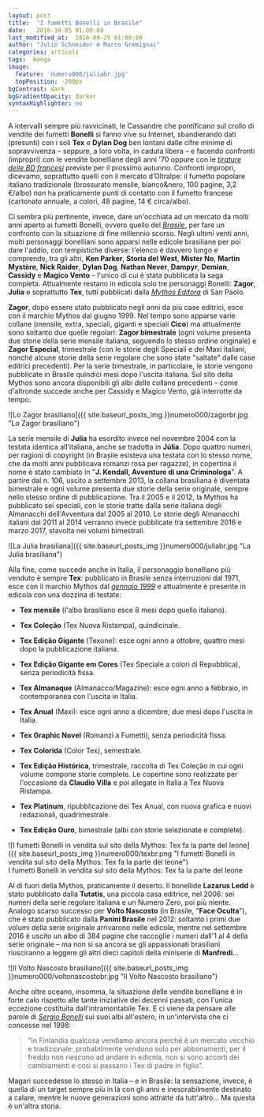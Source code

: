 ```yaml
---
layout: post
title:  "I fumetti Bonelli in Brasile"
date:   2016-10-05 01:00:08
last_modified_at:  2016-09-29 01:00:00
author: "Julio Schneider e Marco Gremignai"
categories: articoli
tags:  manga
image:
  feature: 'numero000/juliabr.jpg'
  topPosition: -200px
bgContrast: dark
bgGradientOpacity: darker
syntaxHighlighter: no
---
```

A intervalli sempre più ravvicinati, le Cassandre che pontificano sul crollo di vendite dei fumetti **Bonelli** si fanno vive su Internet, sbandierando dati (presunti) con i soli **Tex** e **Dylan Dog** ben lontani dalle cifre minime di sopravvivenza – seppure, a loro volta, in caduta libera – e facendo confronti (impropri) con le vendite bonelliane degli anni '70 oppure con le [*tirature delle BD francesi*](http://www.fumettologica.it/2016/09/tirature-bande-dessinee-2016/) previste per il prossimo autunno. Confronti impropri, dicevamo, soprattutto quelli con il mercato d’Oltralpe: il fumetto popolare italiano tradizionale (brossurato mensile, bianco&nero, 100 pagine, 3,2 €/albo) non ha praticamente punti di contatto con il fumetto francese (cartonato annuale, a colori, 48 pagine, 14 € circa/albo).

Ci sembra più pertinente, invece, dare un'occhiata ad un mercato da molti anni aperto ai fumetti Bonelli, ovvero quello del [*Brasile*](http://www.ubcfumetti.com/international/bonbr1.htm), per fare un confronto con la situazione di fine millennio scorso. Negli ultimi venti anni, molti personaggi bonelliani sono apparsi nelle edicole brasiliane per poi dare l'addio, con tempistiche diverse: l'elenco è davvero lungo e comprende, tra gli altri, **Ken Parker**, **Storia del West**, **Mister No**, **Martin Mystère**, **Nick Raider**, **Dylan Dog**, **Nathan Never**, **Dampyr**, **Demian**, **Cassidy** e **Magico Vento** – l'unico di cui è stata pubblicata la saga completa. Attualmente restano in edicola solo tre personaggi Bonelli: **Zagor**, **Julia** e soprattutto **Tex**, tutti pubblicati dalla [*Mythos Editora*](https://www.mythoseditora.com.br/) di San Paolo.

**Zagor**, dopo essere stato pubblicato negli anni da più case editrici, esce con il marchio Mythos dal giugno 1999. Nel tempo sono apparse varie collane (mensile, extra, speciali, giganti e speciali **Cico**) ma attualmente sono soltanto due quelle regolari: **Zagor bimestrale** (ogni volume presenta due storie della serie mensile italiana, seguendo lo stesso ordine originale) e **Zagor Especial**, trimestrale (con le storie degli Speciali e dei Maxi italiani, nonché alcune storie della serie regolare che sono state "saltate" dalle case editrici precedenti). Per la serie bimestrale, in particolare, le storie vengono pubblicate in Brasile quindici mesi dopo l'uscita italiana. Sul sito della Mythos sono ancora disponibili gli albi delle collane precedenti – come d'altronde succede anche per Cassidy e Magico Vento, già interrotte da tempo.

![Lo Zagor brasiliano]({{ site.baseurl_posts_img }}numero000/zagorbr.jpg "Lo Zagor brasiliano")

La serie mensile di **Julia** ha esordito invece nel novembre 2004 con la testata identica all'italiana, anche se tradotta in **Júlia**. Dopo quattro numeri, per ragioni di copyright (in Brasile esisteva una testata con lo stesso nome, che da molti anni pubblicava romanzi rosa per ragazze), in copertina il nome è stato cambiato in "**J. Kendall, Avventure di una Criminologa**". A partire dal n. 106, uscito a settembre 2013, la collana brasiliana è diventata bimestrale e ogni volume presenta due storie della serie originale, sempre nello stesso ordine di pubblicazione. Tra il 2005 e il 2012, la Mythos ha pubblicato sei speciali, con le storie tratte dalla serie italiana degli Almanacchi dell'Avventura dal 2005 al 2010. Le storie degli Almanacchi italiani dal 2011 al 2014 verranno invece pubblicate tra settembre 2016 e marzo 2017, stavolta nei volumi bimestrali.

![La Julia brasiliana]({{ site.baseurl_posts_img }}numero000/juliabr.jpg "La Julia brasiliana")

Alla fine, come succede anche in Italia, il personaggio bonelliano più venduto è sempre **Tex**: pubblicato in Brasile senza interruzioni dal 1971, esce con il marchio Mythos dal [*gennaio 1999*](http://www.ubcfumetti.com/tx/br99-0.htm) e attualmente è presente in edicola con una dozzina di testate:

- **Tex mensile** (l'albo brasiliano esce 8 mesi dopo quello italiano).

- **Tex Coleção** (Tex Nuova Ristampa), quindicinale.

- **Tex Edição Gigante** (Texone): esce ogni anno a ottobre, quattro mesi dopo la pubblicazione italiana.

- **Tex Edição Gigante em Cores** (Tex Speciale a colori di Repubblica), senza periodicità fissa.

- **Tex Almanaque** (Almanacco/Magazine): esce ogni anno a febbraio, in contemporanea con l'uscita in Italia.

- **Tex Anual** (Maxi): esce ogni anno a dicembre, due mesi dopo l'uscita in Italia.

- **Tex Graphic Novel** (Romanzi a Fumetti), senza periodicità fissa.

- **Tex Colorida** (Color Tex), semestrale.

- **Tex Edição Histórica**, trimestrale, raccolta di Tex Coleção in cui ogni volume compone storie complete. Le copertine sono realizzate per l'occasione da **Claudio Villa** e poi allegate in Italia a Tex Nuova Ristampa.

- **Tex Platinum**, ripubblicazione dei Tex Anual, con nuova grafica e nuovi redazionali, quadrimestrale.

- **Tex Edição Ouro**, bimestrale (albi con storie selezionate e complete).

![I fumetti Bonelli in vendita sul sito della Mythos: Tex fa la parte del leone]({{ site.baseurl_posts_img }}numero000/texbr.png "I fumetti Bonelli in vendita sul sito della Mythos: Tex fa la parte del leone")
<br><span class="didascalia">I fumetti Bonelli in vendita sul sito della Mythos: Tex fa la parte del leone</span>

Al di fuori della Mythos, praticamente il deserto. Il bonellide **Lazarus Ledd** è stato pubblicato dalla **Tutatis**, una piccola casa editrice, nel 2006: sei numeri della serie regolare italiana e un Numero Zero, poi più niente. Analogo scarso successo per **Volto Nascosto** (in Brasile, "**Face Oculta**"), che è stato pubblicato dalla **Panini Brasile** nel 2012: soltanto i primi due volumi della serie originale arrivarono nelle edicole, mentre nel settembre 2016 è uscito un albo di 384 pagine che raccoglie i numeri dall'1 al 4 della serie originale – ma non si sa ancora se gli appassionati brasiliani riusciranno a leggere gli altri dieci capitoli della miniserie di **Manfredi**…

![Il Volto Nascosto brasiliano]({{ site.baseurl_posts_img }}numero000/voltonascostobr.jpg "Il Volto Nascosto brasiliano")

Anche oltre oceano, insomma, la situazione delle vendite bonelliane è in forte calo rispetto alle tante iniziative dei decenni passati, con l'unica eccezione costituita dall'intramontabile Tex. E ci viene da pensare alle parole di [*Sergio Bonelli*](http://www.ubcfumetti.com/interview/9802.htm) sui suoi albi all'estero, in un'intervista che ci concesse nel 1998:

> "In Finlandia qualcosa vendiamo ancora perché è un mercato vecchio e tradizionale: probabilmente vendono solo per abbonamenti, per il freddo non riescono ad andare in edicola, non si sono accorti dei cambiamenti e così si passano i Tex di padre in figlio".

Magari succedesse lo stesso in Italia – e in Brasile: la sensazione, invece, è quella di un target sempre più in là con gli anni e inesorabilmente destinato a calare, mentre le nuove generazioni sono attratte da tutt'altro... Ma questa è un'altra storia.